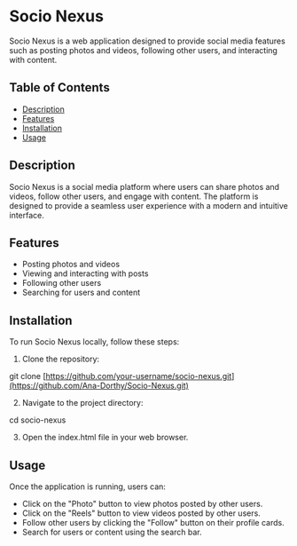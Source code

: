 
# Socio Nexus

Socio Nexus is a web application designed to provide social media features such as posting photos and videos, following other users, and interacting with content.

## Table of Contents

- [Description](#description)
- [Features](#features)
- [Installation](#installation)
- [Usage](#usage)

## Description

Socio Nexus is a social media platform where users can share photos and videos, follow other users, and engage with content. The platform is designed to provide a seamless user experience with a modern and intuitive interface.

## Features

- Posting photos and videos
- Viewing and interacting with posts
- Following other users
- Searching for users and content

## Installation

To run Socio Nexus locally, follow these steps:

1. Clone the repository:


git clone [https://github.com/your-username/socio-nexus.git](https://github.com/Ana-Dorthy/Socio-Nexus.git)


2. Navigate to the project directory:


cd socio-nexus


3. Open the index.html file in your web browser.

## Usage

Once the application is running, users can:

- Click on the "Photo" button to view photos posted by other users.
- Click on the "Reels" button to view videos posted by other users.
- Follow other users by clicking the "Follow" button on their profile cards.
- Search for users or content using the search bar.

